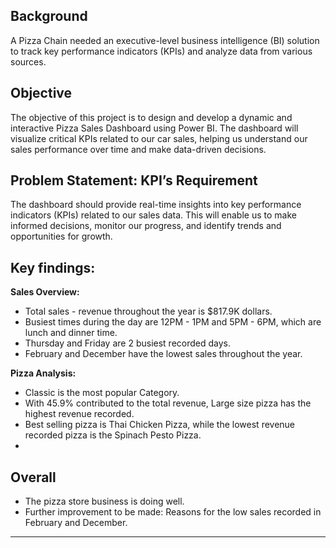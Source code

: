 ## Background ##
A Pizza Chain needed an executive-level business intelligence (BI) solution to track key performance indicators (KPIs) and analyze data from various sources.

## Objective ## 
The objective of this project is to design and develop a dynamic and interactive Pizza Sales Dashboard using Power BI. The dashboard will visualize critical KPIs related to our car sales, helping us understand our sales performance over time and make data-driven decisions.

## Problem Statement: KPI’s Requirement ##
The dashboard should provide real-time insights into key performance indicators (KPIs) related to our sales data. This will enable us to make informed decisions, monitor our progress, and identify trends and opportunities for growth.

## Key findings: ##

**Sales Overview:**
* Total sales - revenue throughout the year is $817.9K dollars.
* Busiest times during the day are 12PM - 1PM and 5PM - 6PM, which are lunch and dinner time.
* Thursday and Friday are 2 busiest recorded days.
* February and December have the lowest sales throughout the year.
  
**Pizza Analysis:**
* Classic is the most popular Category.
* With 45.9% contributed to the total revenue, Large size pizza has the highest revenue recorded.
* Best selling pizza is Thai Chicken Pizza, while the lowest revenue recorded pizza is the Spinach Pesto Pizza.
* 

## Overall ##
* The pizza store business is doing well.
* Further improvement to be made: Reasons for the low sales recorded in February and December.
****
